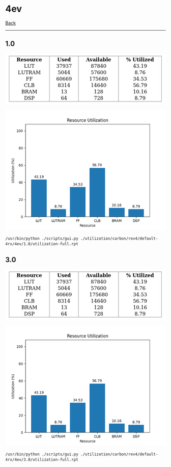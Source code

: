 # 4ev

[Back](<../rev4.md>)

---

## 1.0

<p align="center">
	<img src="../../../../../images/carbon/rev4/default-4rx/4ev/1.0/table.jpg" />
</p>

<p align="center">
	<img src="../../../../../images/carbon/rev4/default-4rx/4ev/1.0/graph.png" />
</p>

`/usr/bin/python ./scripts/gui.py ./utilization/carbon/rev4/default-4rx/4ev/1.0/utilization-full.rpt`

## 3.0

<p align="center">
	<img src="../../../../../images/carbon/rev4/default-4rx/4ev/3.0/table.jpg" />
</p>

<p align="center">
	<img src="../../../../../images/carbon/rev4/default-4rx/4ev/3.0/graph.png" />
</p>

`/usr/bin/python ./scripts/gui.py ./utilization/carbon/rev4/default-4rx/4ev/3.0/utilization-full.rpt`

